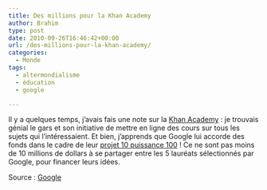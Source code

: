 ```yaml
---
title: Des millions pour la Khan Academy
author: Brahim
type: post
date: 2010-09-26T16:46:42+00:00
url: /des-millions-pour-la-khan-academy/
categories:
  - Monde
tags:
  - altermondialisme
  - éducation
  - google

---
```

Il y a quelques temps, j&#8217;avais fais une note sur la [Khan Academy][1] : je trouvais génial le gars et son initiative de mettre en ligne des cours sur tous les sujets qui l&#8217;intéressaient. Et bien, j&#8217;apprends que Google lui accorde des fonds dans le cadre de leur [projet 10 puissance 100][2] ! Ce ne sont pas moins de 10 millions de dollars à se partager entre les 5 lauréats sélectionnés par Google, pour financer leurs idées.

<p style="text-align: center;">
</p>

<p style="text-align: left;">
  Source : <a title="Google" href="http://google.com">Google</a>
</p>

 [1]: http://brahim.hamdouni.com/sal-khan-academy/ "Khan Academy"
 [2]: http://www.project10tothe100.com/intl/FR/index.html "Google Projet 10 puissance 100"